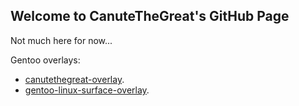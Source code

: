 ## Welcome to CanuteTheGreat's GitHub Page

Not much here for now...

Gentoo overlays:
* [canutethegreat-overlay](https://GitHub.com/CanuteTheGreat/canutethegreat-overlay).
* [gentoo-linux-surface-overlay](https://GitHub.com/CanuteTheGreat/gentoo-linux-surface-overlay).
